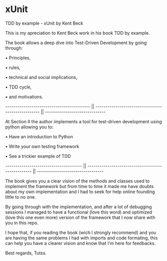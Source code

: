 # xUnit
TDD by example - xUnit by Kent Beck

This is my apreciation to Kent Beck work in his book TDD by example.

The book allows a deep dive into Test-Driven Development by going through:

• Principles,

• rules,

• technical and social implications,

• TDD cycle,

• and motivations.

------------------------------------------ || -------------------------------------------------- || ------------------------------

At Section II the author implements a tool for test-driven development using python allowing you to:

• Have an introduction to Python

• Write your own testing framework

• See a trickier example of TDD

-------------------------------------- || -------------------------------------------------- || ---------------------------------

The book gives you a clear vision of the methods and classes used to implement the framework but 
from time to time it made me have doubts about my own implementation and I had to seek for help online
founding little to no one.

By going through with the implementation, and after a lot of debugging sessions I managed to have a
functional (love this word) and optimized (love this one even more) version of the framework that I now
share with you in this repo.

I hope that, if you reading the book (wich I strongly recommend) and you are having the same problems I had 
with imports and code formating, this can help you have a clearer vision and know that I'm here for feedbacks.

Best regards,
Tutss.
